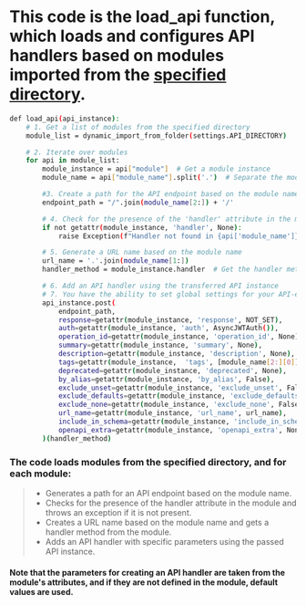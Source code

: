 # This code is the load_api function, which loads and configures API handlers based on modules imported from the [specified directory](https://git.unicon.uz/j.rabbimov/django-ninja-template/-/blob/docs/docs/IMPORT_FOLDER.md).

```bash
def load_api(api_instance):
    # 1. Get a list of modules from the specified directory
    module_list = dynamic_import_from_folder(settings.API_DIRECTORY)

    # 2. Iterate over modules
    for api in module_list:
        module_instance = api["module"]  # Get a module instance
        module_name = api["module_name"].split('.')  # Separate the module name into dots

        #3. Create a path for the API endpoint based on the module name
        endpoint_path = "/".join(module_name[2:]) + '/'

        # 4. Check for the presence of the 'handler' attribute in the module
        if not getattr(module_instance, 'handler', None):
            raise Exception(f"Handler not found in {api['module_name']}")

        # 5. Generate a URL name based on the module name
        url_name = '.'.join(module_name[1:])
        handler_method = module_instance.handler  # Get the handler method from the module

        # 6. Add an API handler using the transferred API instance
        # 7. You have the ability to set global settings for your API-endpoints inside post().
        api_instance.post(
            endpoint_path,
            response=getattr(module_instance, 'response', NOT_SET),
            auth=getattr(module_instance, 'auth', AsyncJWTAuth()),
            operation_id=getattr(module_instance, 'operation_id', None),
            summary=getattr(module_instance, 'summary', None),
            description=getattr(module_instance, 'description', None),
            tags=getattr(module_instance,  'tags', [module_name[2:][0]]),
            deprecated=getattr(module_instance, 'deprecated', None),
            by_alias=getattr(module_instance, 'by_alias', False),
            exclude_unset=getattr(module_instance, 'exclude_unset', False),
            exclude_defaults=getattr(module_instance, 'exclude_defaults', False),
            exclude_none=getattr(module_instance, 'exclude_none', False),
            url_name=getattr(module_instance, 'url_name', url_name),
            include_in_schema=getattr(module_instance, 'include_in_schema', True),
            openapi_extra=getattr(module_instance, 'openapi_extra', None),
        )(handler_method)
```


### The code loads modules from the specified directory, and for each module:

>- Generates a path for an API endpoint based on the module name.
>- Checks for the presence of the handler attribute in the module and throws an exception if it is not present.
>- Creates a URL name based on the module name and gets a handler method from the module.
>- Adds an API handler with specific parameters using the passed API instance.


#### Note that the parameters for creating an API handler are taken from the module's attributes, and if they are not defined in the module, default values are used.